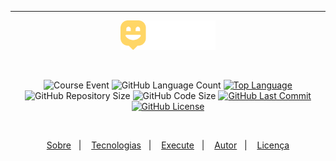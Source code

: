 ___
<p align="center">
    <img src="github/happy_logo.svg" width="30%"/>
</p>
    <br/>
<p align="center">
    <img alt="Course Event" src="https://img.shields.io/badge/next%20level-week%2003-%2315C3D6"/>
    <img alt="GitHub Language Count" src="https://img.shields.io/github/languages/count/alissonpratesperes/happy?color=15C3D6"/>
        <a href="https://github.com/alissonpratesperes/happy/search?l=typescript"><img alt="Top Language" src="https://img.shields.io/github/languages/top/alissonpratesperes/happy?color=15C3D6"/></a>
    <img alt="GitHub Repository Size" src="https://img.shields.io/github/repo-size/alissonpratesperes/happy?color=15C3D6"/>
    <img alt="GitHub Code Size" src="https://img.shields.io/github/languages/code-size/alissonpratesperes/happy?color=15C3D6"/>
        <a href="https://github.com/alissonpratesperes/happy/commits/main"><img alt="GitHub Last Commit" src="https://img.shields.io/github/last-commit/alissonpratesperes/happy?color=15C3D6"/></a>
        <a href ="https://github.com/alissonpratesperes/happy/blob/main/LICENSE"><img alt="GitHub License" src="https://img.shields.io/badge/license-MIT-15C3D6"/>
</p>
    </br>
<p align="center">
    <a href="#dart-sobre">Sobre</a>&nbsp;&nbsp;&nbsp;|&nbsp;&nbsp;&nbsp;
    <a href="#battery-tecnologias">Tecnologias</a>&nbsp;&nbsp;&nbsp;|&nbsp;&nbsp;&nbsp;
    <a href="#electric_plug-execute">Execute</a>&nbsp;&nbsp;&nbsp;|&nbsp;&nbsp;&nbsp;
    <a href="#fuelpump-autor">Autor</a>&nbsp;&nbsp;&nbsp;|&nbsp;&nbsp;&nbsp;
    <a href="#memo-licença">Licença</a>
</p>